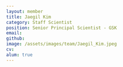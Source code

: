 ```yaml
---
layout: member
title: Jaegil Kim
category: Staff Scientist
position: Senior Principal Scientist - GSK
email:
github: 
image: /assets/images/team/Jaegil_Kim.jpeg
cv:
alum: true
---
```


